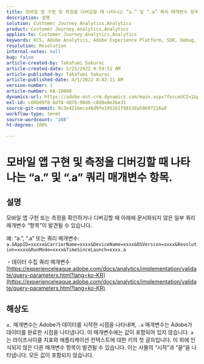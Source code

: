 ```yaml
---
title: 모바일 앱 구현 및 측정을 디버깅할 때 나타나는 “a.” 및 “.a” 쿼리 매개변수 항목.
description: 설명
solution: Customer Journey Analytics,Analytics
product: Customer Journey Analytics,Analytics
applies-to: Customer Journey Analytics,Analytics
keywords: KCS, Adobe Analytics, Adobe Experience Platform, SDK, Debug, Query Parameters
resolution: Resolution
internal-notes: null
bug: false
article-created-by: Takafumi Sakurai
article-created-date: 2/25/2022 9:59:51 AM
article-published-by: Takafumi Sakurai
article-published-date: 4/1/2022 8:42:11 AM
version-number: 1
article-number: KA-18080
dynamics-url: https://adobe-ent.crm.dynamics.com/main.aspx?forceUCI=1&pagetype=entityrecord&etn=knowledgearticle&id=8e2808ab-2196-ec11-b400-000d3a58ba2e
exl-id: c60b09f8-8df8-487b-90d6-c8d8e8e26e31
source-git-commit: 0c3e421beca46d9fe1952b1f98538a50697216a0
workflow-type: tm+mt
source-wordcount: '168'
ht-degree: 100%

---
```


# 모바일 앱 구현 및 측정을 디버깅할 때 나타나는 “a.” 및 “.a” 쿼리 매개변수 항목.

## 설명


모바일 앱 구현 또는 측정을 확인하거나 디버깅할 때 아래에 문서화되지 않은 일부 쿼리 매개변수 “항목”이 발견될 수 있습니다.

예: “a.”, “.a” 또는 쿼리 매개변수: `a.&AppID=xxxxx&CarrierName=xxxx&DeviceName=xxxx&OSVersion=xxxx&Resolution=xxxx&RunMode=xxxx&TimeSinceLaunch=xxxx.a `

・데이터 수집 쿼리 매개변수
[https://experienceleague.adobe.com/docs/analytics/implementation/validate/query-parameters.html?lang=ko-KR](https://experienceleague.adobe.com/docs/analytics/implementation/validate/query-parameters.html?lang=ko-KR)




## 해상도


`a.` 매개변수는 Adobe가 데이터를 시작한 시점을 나타내며, `.a` 매개변수는 Adobe가 데이터를 완료한 시점을 나타냅니다. 이 매개변수에는 값이 포함되어 있지 않습니다. `a`는 라이프사이클 지표와 애플리케이션 컨텍스트에 대한 키의 첫 글자입니다. 이 외에 인식되지 않은 다른 매개변수 항목이 발견될 수 있습니다. 이는 사물의 “시작”과 “끝”을 나타냅니다. 모든 값이 포함되지 않습니다.
